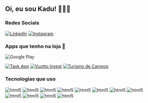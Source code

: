## Oi, eu sou Kadu! 👨🏻‍💻


### Redes Sociais
[![LinkedIn](https://img.shields.io/badge/LinkedIn-0077B5?style=for-the-badge&logo=linkedin&logoColor=white)](https://www.linkedin.com/in/carlos-eduardo-o-v-amorim-753437116/)
[![Instagram](https://img.shields.io/badge/Instagram-E4405F?style=for-the-badge&logo=instagram&logoColor=white)](https://www.instagram.com/kaduvuotto/)


### Apps que tenho na loja 🛒

![Google Play](https://img.shields.io/badge/Google_Play-414141?style=for-the-badge&logo=google-play&logoColor=white)

[![Task App](https://play-lh.googleusercontent.com/oRrogWs-oaSohPwaJppQSiqZllx-QtFSMxW26tiuNbKzkASkM9oFBk8PQ5BppI0DOH4=w240-h480-rw)](https://play.google.com/store/apps/details?id=com.kaduvuottotaskapp)
[![Vuotto Invest](https://play-lh.googleusercontent.com/dcEHYQsD-aL8MP22Ca5xHuedGY__BQ1geW0NzBN2qWe6Fw9pAWB9LoXTRT5Mg5SCPA=w240-h480-rw)](https://play.google.com/store/apps/details?id=com.vinvest)
[![Turismo de Campos](https://play-lh.googleusercontent.com/IYyy5HrwROfM5gW864_Q4pkE_L63uZYyzqep6YD_bGt6tFAdXv57jlZPC_ea_vjaDHw=w480-h960-rw)](https://play.google.com/store/apps/details?id=com.kaduvuotto.ctourism)


### Tecnologias que uso
<div style="displat: inline_block">
<img  align='center' alt='html5'src='https://img.shields.io/badge/JavaScript-F7DF1E?style=for-the-badge&logo=javascript&logoColor=black'/>
<img  align='center' alt='html5'src='https://img.shields.io/badge/Node.js-43853D?style=for-the-badge&logo=node.js&logoColor=white'/>
<img  align='center' alt='html5'src='https://img.shields.io/badge/TypeScript-007ACC?style=for-the-badge&logo=typescript&logoColor=white'/>
<img  align='center' alt='html5'src='https://img.shields.io/badge/HTML5-E34F26?style=for-the-badge&logo=html5&logoColor=white'/>
<img  align='center' alt='html5'src='https://img.shields.io/badge/CSS3-1572B6?style=for-the-badge&logo=css3&logoColor=white'/>
<img  align='center' alt='html5'src='https://img.shields.io/badge/Markdown-000000?style=for-the-badge&logo=markdown&logoColor=white'/>
<img  align='center' alt='html5'src='https://img.shields.io/badge/React-20232A?style=for-the-badge&logo=react&logoColor=61DAFB'/>
<img  align='center' alt='html5'src='https://img.shields.io/badge/React_Native-20232A?style=for-the-badge&logo=react&logoColor=61DAFB'/>
<img  align='center' alt='html5'src='https://img.shields.io/badge/Tailwind_CSS-38B2AC?style=for-the-badge&logo=tailwind-css&logoColor=white'/>
<img  align='center' alt='html5'src='https://img.shields.io/badge/styled--components-DB7093?style=for-the-badge&logo=styled-components&logoColor=white'/>
<img  align='center' alt='html5'src='https://img.shields.io/badge/Material--UI-0081CB?style=for-the-badge&logo=material-ui&logoColor=white'/>
<img  align='center' alt='html5'src='https://img.shields.io/badge/Jest-323330?style=for-the-badge&logo=Jest&logoColor=white'/>
</div>

